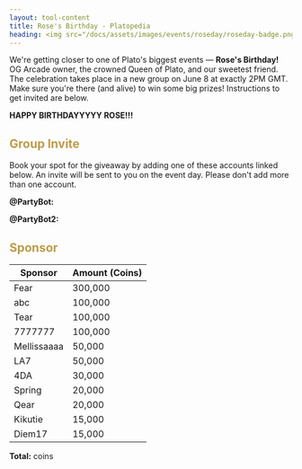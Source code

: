 ```yaml
---
layout: tool-content
title: Rose's Birthday - Platopedia
heading: <img src="/docs/assets/images/events/roseday/roseday-badge.png" />&nbsp;Rose's Birthday
---
```


<style>
h2                    { color:#BD9C48 !important }
h4                    { color:#008080 !important;font-size:var(--unit-text-B) !important }
.syotimer-cell__value { border-color:#BD9C48 !important }
.syotimer-cell__unit  { color:#BD9C48 }
</style>

<div class="linebreak"></div>

<div class="content-image" data-url="/docs/assets/images/events/roseday/roseday-banner.png" data-width="500px" data-label="By Royal Decree: It's Rose's Day!"></div>

We're getting closer to one of Plato's biggest events — <strong>Rose's Birthday!</strong> OG Arcade owner, the crowned Queen of Plato, and our sweetest friend. The celebration takes place in a new group on June 8 at exactly 2PM GMT. Make sure you're there (and alive) to win some big prizes! Instructions to get invited are below.

<div class="linebreak"></div>

<div class="content-countdown text-center" data-datetime="2025-06-08T14:00:00+00:00"><b>HAPPY BIRTHDAYYYYY ROSE!!!</b></div>

<div class="linebreak"></div>

## Group Invite

Book your spot for the giveaway by adding one of these accounts linked below. An invite will be sent to you on the event day. Please don't add more than one account.

<div class="linebreak"></div>

<p><strong>@PartyBot:</strong></p>

<span class="content-link" data-url="https://plato.app/" data-text="" data-copy="true"></span>

<div class="linebreak"></div>

<p><strong>@PartyBot2:</strong></p>

<span class="content-link" data-url="https://plato.app/" data-text="" data-copy="true"></span>

<div class="linebreak"></div>

## Sponsor

<table id="sponsors" class="table table-bordered">
    <thead>
        <tr>
            <th class="w-50">Sponsor</th>
            <th class="w-50">Amount (Coins)</th>
        </tr>
    </thead>
    <tbody>
        <tr>
            <td>Fear</td>
            <td>300,000</td>
        </tr>
        <tr>
            <td>abc</td>
            <td>100,000</td>
        </tr>
        <tr>
            <td>Tear</td>
            <td>100,000</td>
        </tr>
        <tr>
            <td>7777777</td>
            <td>100,000</td>
        </tr>
        <tr>
            <td>Mellissaaaa</td>
            <td>50,000</td>
        </tr>
        <tr>
            <td>LA7</td>
            <td>50,000</td>
        </tr>
        <tr>
            <td>4DA</td>
            <td>30,000</td>
        </tr>
        <tr>
            <td>Spring</td>
            <td>20,000</td>
        </tr>
        <tr>
            <td>Qear</td>
            <td>20,000</td>
        </tr>
        <tr>
            <td>Kikutie</td>
            <td>15,000</td>
        </tr>
        <tr>
            <td>Diem17</td>
            <td>15,000</td>
        </tr>
    </tbody>
</table>

<div class="linebreak"></div>

<p class="text-center"><b>Total:</b> <span class="content-custom" data-code="$('#sponsors tbody tr td:nth-child(2)').total()"></span> coins</p>

<div class="linebreak"></div>
